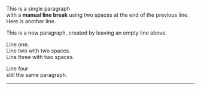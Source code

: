 

This is a single paragraph  
with a **manual line break** using two spaces at the end of the previous line.  
Here is another line.

This is a new paragraph, created by leaving an empty line above.

Line one.  
Line two with two spaces.  
Line three with two spaces.

Line four  
still the same paragraph.

---


